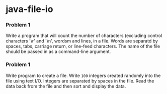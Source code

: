# java-file-io

### Problem 1
Write a program that will count the number of characters (excluding control characters '\r' and '\n', wordsm and lines, in a file. Words are separatd by spaces, tabs, carriage return, or line-feed characters. The name of the file should be passed in as a command-line argument.

### Problem 1
Write  program to create a file. Write `100` integers created randomly into the file using text I/O. Integers are separated by spaces in the file. Read the data back from the file and then sort and display the data.
